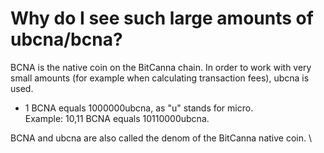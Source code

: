 # Why do I see such large amounts of ubcna/bcna?

BCNA is the native coin on the BitCanna chain. In order to work with very small amounts (for example when calculating transaction fees), ubcna is used.

* 1 BCNA equals 1000000ubcna, as "u" stands for micro.  \
  Example: 10,11 BCNA equals 10110000ubcna.

BCNA and ubcna are also called the denom of the BitCanna native coin.\


